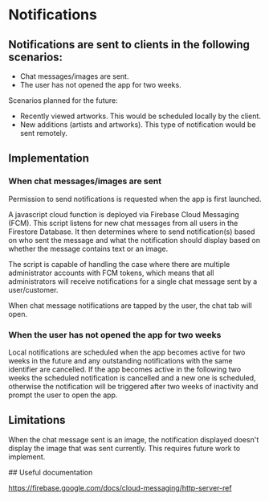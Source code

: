 # Notifications

## Notifications are sent to clients in the following scenarios:

- Chat messages/images are sent.
- The user has not opened the app for two weeks.

Scenarios planned for the future:

- Recently viewed artworks. This would be scheduled locally by the client.
- New additions (artists and artworks). This type of notification would be sent remotely.

## Implementation

### When chat messages/images are sent
Permission to send notifications is requested when the app is first launched.

A javascript cloud function is deployed via Firebase Cloud Messaging (FCM). This script listens for new chat messages from all users in the Firestore Database. It then determines where to send notification(s) based on who sent the message and what the notification should display based on whether the message contains text or an image.

The script is capable of handling the case where there are multiple administrator accounts with FCM tokens, which means that all administrators will receive notifications for a single chat message sent by a user/customer.

When chat message notifications are tapped by the user, the chat tab will open.

### When the user has not opened the app for two weeks
Local notifications are scheduled when the app becomes active for two weeks in the future and any outstanding notifications with the same identifier are cancelled. If the app becomes active in the following two weeks the scheduled notification is cancelled and a new one is scheduled, otherwise the notification will be triggered after two weeks of inactivity and prompt the user to open the app.

## Limitations

When the chat message sent is an image, the notification displayed doesn't display the image that was sent currently. This requires future work to implement.

## Useful documentation

https://firebase.google.com/docs/cloud-messaging/http-server-ref
